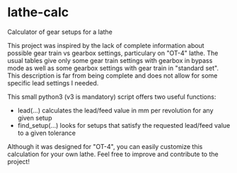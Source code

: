 # lathe-calc
Calculator of gear setups for a lathe

This project was inspired by the lack of complete information about possible gear train vs gearbox settings, particulary on "ОТ-4" lathe. The usual tables give only some gear train settings with gearbox in bypass mode as well as some gearbox settings with gear train in "standard set". This description is far from being complete and does not allow for some specific lead settings I needed.

This small python3 (v3 is mandatory) script offers two useful functions:
* lead(...) calculates the lead/feed value in mm per revolution for any given setup
* find_setup(...) looks for setups that satisfy the requested lead/feed value to a given tolerance

Although it was designed for "ОТ-4", you can easily customize this calculation for your own lathe.
Feel free to improve and contribute to the project!